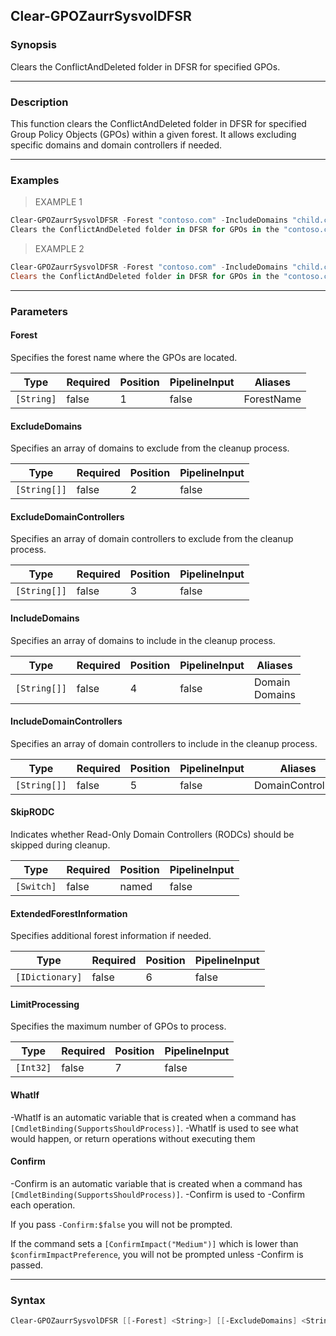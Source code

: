 Clear-GPOZaurrSysvolDFSR
------------------------

### Synopsis
Clears the ConflictAndDeleted folder in DFSR for specified GPOs.

---

### Description

This function clears the ConflictAndDeleted folder in DFSR for specified Group Policy Objects (GPOs) within a given forest. It allows excluding specific domains and domain controllers if needed.

---

### Examples
> EXAMPLE 1

```PowerShell
Clear-GPOZaurrSysvolDFSR -Forest "contoso.com" -IncludeDomains "child.contoso.com" -ExcludeDomainControllers "dc1.contoso.com" -SkipRODC
Clears the ConflictAndDeleted folder in DFSR for GPOs in the "contoso.com" forest, including only the "child.contoso.com" domain and excluding the "dc1.contoso.com" domain controller.
```
> EXAMPLE 2

```PowerShell
Clear-GPOZaurrSysvolDFSR -Forest "contoso.com" -IncludeDomains "child.contoso.com" -LimitProcessing 5
Clears the ConflictAndDeleted folder in DFSR for GPOs in the "contoso.com" forest, including only the "child.contoso.com" domain, and processes a maximum of 5 GPOs.
```

---

### Parameters
#### **Forest**
Specifies the forest name where the GPOs are located.

|Type      |Required|Position|PipelineInput|Aliases   |
|----------|--------|--------|-------------|----------|
|`[String]`|false   |1       |false        |ForestName|

#### **ExcludeDomains**
Specifies an array of domains to exclude from the cleanup process.

|Type        |Required|Position|PipelineInput|
|------------|--------|--------|-------------|
|`[String[]]`|false   |2       |false        |

#### **ExcludeDomainControllers**
Specifies an array of domain controllers to exclude from the cleanup process.

|Type        |Required|Position|PipelineInput|
|------------|--------|--------|-------------|
|`[String[]]`|false   |3       |false        |

#### **IncludeDomains**
Specifies an array of domains to include in the cleanup process.

|Type        |Required|Position|PipelineInput|Aliases           |
|------------|--------|--------|-------------|------------------|
|`[String[]]`|false   |4       |false        |Domain<br/>Domains|

#### **IncludeDomainControllers**
Specifies an array of domain controllers to include in the cleanup process.

|Type        |Required|Position|PipelineInput|Aliases          |
|------------|--------|--------|-------------|-----------------|
|`[String[]]`|false   |5       |false        |DomainControllers|

#### **SkipRODC**
Indicates whether Read-Only Domain Controllers (RODCs) should be skipped during cleanup.

|Type      |Required|Position|PipelineInput|
|----------|--------|--------|-------------|
|`[Switch]`|false   |named   |false        |

#### **ExtendedForestInformation**
Specifies additional forest information if needed.

|Type           |Required|Position|PipelineInput|
|---------------|--------|--------|-------------|
|`[IDictionary]`|false   |6       |false        |

#### **LimitProcessing**
Specifies the maximum number of GPOs to process.

|Type     |Required|Position|PipelineInput|
|---------|--------|--------|-------------|
|`[Int32]`|false   |7       |false        |

#### **WhatIf**
-WhatIf is an automatic variable that is created when a command has ```[CmdletBinding(SupportsShouldProcess)]```.
-WhatIf is used to see what would happen, or return operations without executing them
#### **Confirm**
-Confirm is an automatic variable that is created when a command has ```[CmdletBinding(SupportsShouldProcess)]```.
-Confirm is used to -Confirm each operation.

If you pass ```-Confirm:$false``` you will not be prompted.

If the command sets a ```[ConfirmImpact("Medium")]``` which is lower than ```$confirmImpactPreference```, you will not be prompted unless -Confirm is passed.

---

### Syntax
```PowerShell
Clear-GPOZaurrSysvolDFSR [[-Forest] <String>] [[-ExcludeDomains] <String[]>] [[-ExcludeDomainControllers] <String[]>] [[-IncludeDomains] <String[]>] [[-IncludeDomainControllers] <String[]>] [-SkipRODC] [[-ExtendedForestInformation] <IDictionary>] [[-LimitProcessing] <Int32>] [-WhatIf] [-Confirm] [<CommonParameters>]
```
